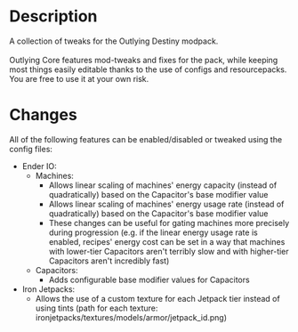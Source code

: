 # Description
A collection of tweaks for the Outlying Destiny modpack.<br/>
<br/>
Outlying Core features mod-tweaks and fixes for the pack, while keeping most things easily editable thanks to the use of configs and resourcepacks.<br/>
You are free to use it at your own risk.

# Changes
All of the following features can be enabled/disabled or tweaked using the config files:
 - Ender IO:
    - Machines:
       - Allows linear scaling of machines' energy capacity (instead of quadratically) based on the Capacitor's base modifier value 
       - Allows linear scaling of machines' energy usage rate (instead of quadratically) based on the Capacitor's base modifier value
       - These changes can be useful for gating machines more precisely during progression (e.g. if the linear energy usage rate is enabled, recipes' energy cost can be set in a way that machines with lower-tier Capacitors aren't terribly slow and with higher-tier Capacitors aren't incredibly fast)
    - Capacitors:
       - Adds configurable base modifier values for Capacitors
 - Iron Jetpacks:
    - Allows the use of a custom texture for each Jetpack tier instead of using tints (path for each texture: ironjetpacks/textures/models/armor/jetpack_id.png)
